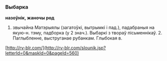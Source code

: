 ### Выбарка
**назоўнік, жаночы род**

1. звычайна Матэрыялы (загатоўкі, вытрымкі і пад.), падабраныя на якую-н. тэму, падборка (у 2 знач.). Выбаркі з твораў пісьменнікаў. 2. Паглыбленне, выструганае рубанкам. Глыбокая в.

<a rel="author">[http://rv-blr.com/](http://rv-blr.com/slounik.jsp?letterId=0&maskId=0&pageId=560)</a>
